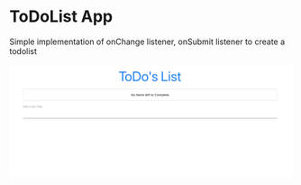 # ToDoList App

Simple implementation of onChange listener, onSubmit listener to create a todolist

![ToDoList](./images/todolist.png)
